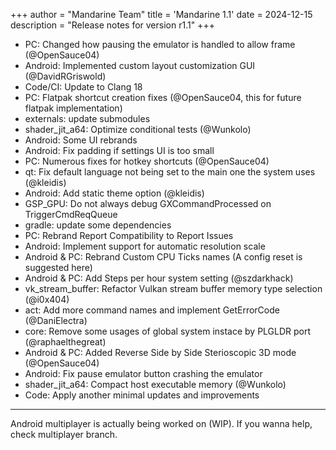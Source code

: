 +++
author = "Mandarine Team"
title = 'Mandarine 1.1'
date = 2024-12-15
description = "Release notes for version r1.1"
+++

- PC: Changed how pausing the emulator is handled to allow frame  (@OpenSauce04)
- Android: Implemented custom layout customization GUI (@DavidRGriswold)
- Code/CI: Update to Clang 18
- PC: Flatpak shortcut creation fixes  (@OpenSauce04, this for future flatpak implementation)
- externals: update submodules
- shader_jit_a64: Optimize conditional tests (@Wunkolo)
- Android: Some UI rebrands
- Android: Fix padding if settings UI is too small
- PC: Numerous fixes for hotkey shortcuts (@OpenSauce04)
- qt: Fix default language not being set to the main one the system uses (@kleidis)
- Android: Add static theme option (@kleidis)
- GSP_GPU: Do not always debug GXCommandProcessed on TriggerCmdReqQueue 
- gradle: update some dependencies 
- PC: Rebrand Report Compatibility to Report Issues 
- Android: Implement support for automatic resolution scale
- Android & PC: Rebrand Custom CPU Ticks names (A config reset is suggested here)
- Android & PC: Add Steps per hour system setting (@szdarkhack)
- vk_stream_buffer: Refactor Vulkan stream buffer memory type selection (@i0x404)
- act: Add more command names and implement GetErrorCode (@DaniElectra)
- core: Remove some usages of global system instace by PLGLDR port (@raphaelthegreat)
- Android & PC: Added Reverse Side by Side Sterioscopic 3D mode (@OpenSauce04)
- Android: Fix pause emulator button crashing the emulator
- shader_jit_a64: Compact host executable memory (@Wunkolo)
- Code: Apply another minimal updates and improvements
- ---

Android multiplayer is actually being worked on (WIP). If you wanna help, check multiplayer branch.
